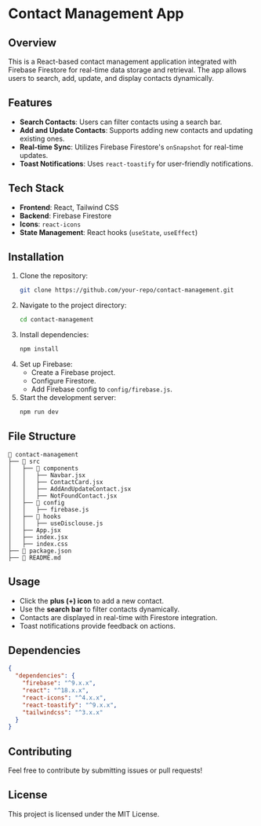 # Contact Management App

## Overview
This is a React-based contact management application integrated with Firebase Firestore for real-time data storage and retrieval. The app allows users to search, add, update, and display contacts dynamically.

## Features
- **Search Contacts**: Users can filter contacts using a search bar.
- **Add and Update Contacts**: Supports adding new contacts and updating existing ones.
- **Real-time Sync**: Utilizes Firebase Firestore's `onSnapshot` for real-time updates.
- **Toast Notifications**: Uses `react-toastify` for user-friendly notifications.

## Tech Stack
- **Frontend**: React, Tailwind CSS
- **Backend**: Firebase Firestore
- **Icons**: `react-icons`
- **State Management**: React hooks (`useState`, `useEffect`)

## Installation

1. Clone the repository:
   ```sh
   git clone https://github.com/your-repo/contact-management.git
   ```
2. Navigate to the project directory:
   ```sh
   cd contact-management
   ```
3. Install dependencies:
   ```sh
   npm install
   ```
4. Set up Firebase:
   - Create a Firebase project.
   - Configure Firestore.
   - Add Firebase config to `config/firebase.js`.
5. Start the development server:
   ```sh
   npm run dev
   ```

## File Structure
```
📂 contact-management
├── 📂 src
│   ├── 📂 components
│   │   ├── Navbar.jsx
│   │   ├── ContactCard.jsx
│   │   ├── AddAndUpdateContact.jsx
│   │   ├── NotFoundContact.jsx
│   ├── 📂 config
│   │   ├── firebase.js
│   ├── 📂 hooks
│   │   ├── useDisclouse.js
│   ├── App.jsx
│   ├── index.jsx
│   ├── index.css
├── 📜 package.json
├── 📜 README.md
```

## Usage
- Click the **plus (+) icon** to add a new contact.
- Use the **search bar** to filter contacts dynamically.
- Contacts are displayed in real-time with Firestore integration.
- Toast notifications provide feedback on actions.

## Dependencies
```json
{
  "dependencies": {
    "firebase": "^9.x.x",
    "react": "^18.x.x",
    "react-icons": "^4.x.x",
    "react-toastify": "^9.x.x",
    "tailwindcss": "^3.x.x"
  }
}
```

## Contributing
Feel free to contribute by submitting issues or pull requests!

## License
This project is licensed under the MIT License.

